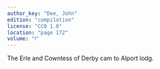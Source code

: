 ```yaml
---
author_key: "Dee, John"
edition: "compilation"
license: "CC0 1.0"
location: "page 172"
volume: "Ⅰ"
---
```

The Erle and Cowntess of Derby cam to Alport lodg.
